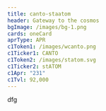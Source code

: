 ```yaml
---
title: canto-staatom
header: Gateway to the cosmos
bgImage: /images/bg-1.png
cards: oneCard
aprType: APR
c1Token1: /images/wcanto.png
c1Ticker1: CANTO
c1Token2: /images/statom.svg
c1Ticker2: stATOM
c1Apr: "231"
c1Tvl: 92,000
---
```

d﻿fg